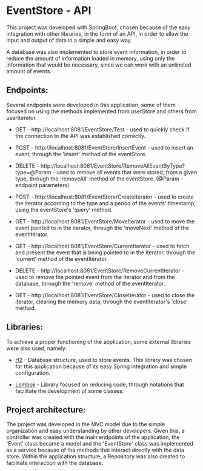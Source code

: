 # EventStore - API 

This project was developed with SpringBoot, chosen because of the easy integration with other libraries, in the form of an API, in order to allow the input and output of data in a simple and easy way.

A database was also implemented to store event information, in order to reduce the amount of information loaded in memory, using only the information that would be necessary, since we can work with an unlimited amount of events.

## Endpoints:

Several endpoints were developed in this application, some of them focused on using the methods implemented from userStore and others from userIteretor.


* GET - http://localhost:8081/EventStore/Test - used to quickly check if the connection to the API was established correctly.


* POST - http://localhost:8081/EventStore/InsertEvent - used to insert an event, through the 'insert' method of the eventStore.


* DELETE - http://localhost:8081/EventStore/RemoveAllEventByType?type=@Param - used to remove all events that were stored, from a given type, through the 'removeAll' method of the eventStore. (@Param - endpoint parameters)


* POST - http://localhost:8081/EventStore/CreateIterator - used to create the iterator according to the type and a period of the events' timestamp, using the eventStore's 'query' method.


* GET - http://localhost:8081/EventStore/MoveIterator - used to move the event pointed to in the iterator, through the 'moveNext' method of the eventIterator.


* GET - http://localhost:8081/EventStore/CurrentIterator - used to fetch and present the event that is being pointed to in the iterator, through the 'current' method of the eventIterator.


* DELETE - http://localhost:8081/EventStore/RemoveCurrentIterator - used to remove the pointed event from the iterator and from the database, through the 'remove' method of the eventIterator.


* GET - http://localhost:8081/EventStore/CloseIterator - used to close the iterator, clearing the memory data, through the eventIterator's 'close' method.

## Libraries:

To achieve a proper functioning of the application, some external libraries were also used, namely:


* [H2](https://www.h2database.com/html/main.html) - Database structure, used to store events. This library was chosen for this application because of its easy Spring integration and simple configuration.


* [Lombok](https://projectlombok.org) - Library focused on reducing code, through notations that facilitate the development of some classes. 

## Project architecture:

The project was developed in the MVC model due to the simple organization and easy understanding by
other developers. Given this, a controller was created with the main endpoints of the application,
the 'Event' class became a model and the 'EventStore' class was implemented as a service because of
the methods that interact directly with the data store. Within the application structure, a Repository
was also created to facilitate interaction with the database. 

